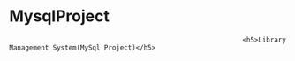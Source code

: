 # MysqlProject
                                                               <h5>Library Management System(MySql Project)</h5>


